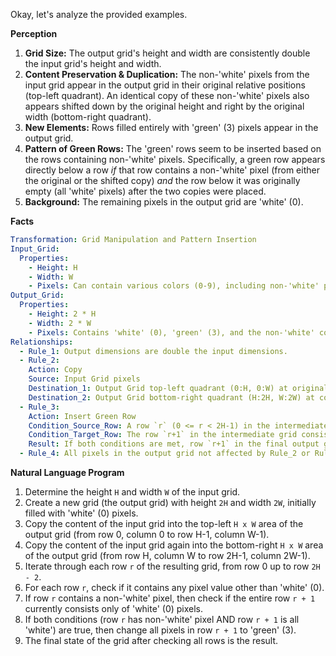 Okay, let's analyze the provided examples.

**Perception**

1.  **Grid Size:** The output grid's height and width are consistently double the input grid's height and width.
2.  **Content Preservation & Duplication:** The non-'white' pixels from the input grid appear in the output grid in their original relative positions (top-left quadrant). An identical copy of these non-'white' pixels also appears shifted down by the original height and right by the original width (bottom-right quadrant).
3.  **New Elements:** Rows filled entirely with 'green' (3) pixels appear in the output grid.
4.  **Pattern of Green Rows:** The 'green' rows seem to be inserted based on the rows containing non-'white' pixels. Specifically, a green row appears directly below a row *if* that row contains a non-'white' pixel (from either the original or the shifted copy) *and* the row below it was originally empty (all 'white' pixels) after the two copies were placed.
5.  **Background:** The remaining pixels in the output grid are 'white' (0).

**Facts**


```yaml
Transformation: Grid Manipulation and Pattern Insertion
Input_Grid:
  Properties:
    - Height: H
    - Width: W
    - Pixels: Can contain various colors (0-9), including non-'white' pixels.
Output_Grid:
  Properties:
    - Height: 2 * H
    - Width: 2 * W
    - Pixels: Contains 'white' (0), 'green' (3), and the non-'white' colors from the input.
Relationships:
  - Rule_1: Output dimensions are double the input dimensions.
  - Rule_2:
    Action: Copy
    Source: Input Grid pixels
    Destination_1: Output Grid top-left quadrant (0:H, 0:W) at original relative coordinates.
    Destination_2: Output Grid bottom-right quadrant (H:2H, W:2W) at coordinates (r+H, c+W) for each input pixel at (r, c).
  - Rule_3:
    Action: Insert Green Row
    Condition_Source_Row: A row `r` (0 <= r < 2H-1) in the intermediate grid (after Rule_2 copies) contains at least one non-'white' pixel.
    Condition_Target_Row: The row `r+1` in the intermediate grid consists entirely of 'white' (0) pixels.
    Result: If both conditions are met, row `r+1` in the final output grid is filled with 'green' (3).
  - Rule_4: All pixels in the output grid not affected by Rule_2 or Rule_3 remain 'white' (0).
```


**Natural Language Program**

1.  Determine the height `H` and width `W` of the input grid.
2.  Create a new grid (the output grid) with height `2H` and width `2W`, initially filled with 'white' (0) pixels.
3.  Copy the content of the input grid into the top-left `H x W` area of the output grid (from row 0, column 0 to row H-1, column W-1).
4.  Copy the content of the input grid again into the bottom-right `H x W` area of the output grid (from row H, column W to row 2H-1, column 2W-1).
5.  Iterate through each row `r` of the resulting grid, from row 0 up to row `2H - 2`.
6.  For each row `r`, check if it contains any pixel value other than 'white' (0).
7.  If row `r` contains a non-'white' pixel, then check if the entire row `r + 1` currently consists only of 'white' (0) pixels.
8.  If both conditions (row `r` has non-'white' pixel AND row `r + 1` is all 'white') are true, then change all pixels in row `r + 1` to 'green' (3).
9.  The final state of the grid after checking all rows is the result.